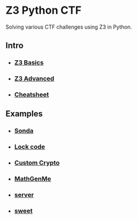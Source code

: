 # Z3 Python CTF

Solving various CTF challenges using Z3 in Python.

## Intro

- ### [Z3 Basics](https://ericpony.github.io/z3py-tutorial/guide-examples.htm)
- ### [Z3 Advanced](https://ericpony.github.io/z3py-tutorial/advanced-examples.htm)
- ### [Cheatsheet](./CHEATSHEET.md)

## Examples

- ### [Sonda](sonda)
- ### [Lock code](lock-code)
- ### [Custom Crypto](https://github.com/ViRb3/pwnEd-ctf/blob/master/customcrypto)
- ### [MathGenMe](https://github.com/ViRb3/pwnEd-ctf/blob/master/mathgenme)
- ### [server](server)
- ### [sweet](sweet)
